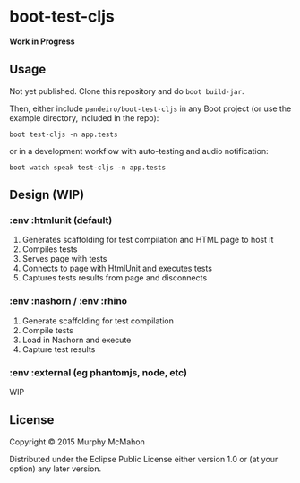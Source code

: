 # boot-test-cljs

**Work in Progress**

## Usage

Not yet published. Clone this repository and do `boot build-jar`.

Then, either include `pandeiro/boot-test-cljs` in any Boot project (or
use the example directory, included in the repo):

```
boot test-cljs -n app.tests
```

or in a development workflow with auto-testing and audio notification:

```
boot watch speak test-cljs -n app.tests
```

## Design (WIP)

### :env :htmlunit (default)

1. Generates scaffolding for test compilation and HTML page to host it
2. Compiles tests
3. Serves page with tests
4. Connects to page with HtmlUnit and executes tests
5. Captures tests results from page and disconnects

### :env :nashorn / :env :rhino

1. Generate scaffolding for test compilation
2. Compile tests
3. Load in Nashorn and execute
4. Capture test results

### :env :external (eg phantomjs, node, etc)

WIP

## License

Copyright © 2015 Murphy McMahon

Distributed under the Eclipse Public License either version 1.0 or (at
your option) any later version.
